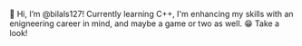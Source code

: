 👋 Hi, I’m @bilals127! Currently learning C++, I'm enhancing my skills with an enigneering career in mind, and maybe a game or two as well. 
😁 Take a look!
